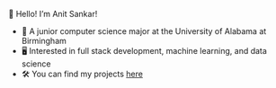 👀 Hello! I’m Anit Sankar!
- 🏫 A junior computer science major at the University of Alabama at Birmingham
- 🖥️ Interested in full stack development, machine learning, and data science
- 🛠️ You can find my projects <a href="https://anitsankar.com/projects">here</a>

<!---
asankar04/asankar04 is a ✨ special ✨ repository because its `README.md` (this file) appears on your GitHub profile.
You can click the Preview link to take a look at your changes.
--->
